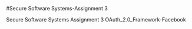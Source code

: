 #Secure Software Systems-Assignment 3

Secure Software Systems 
Assignment 3
OAuth_2.0_Framework-Facebook



